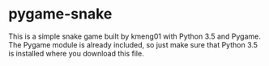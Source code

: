 # pygame-snake
This is a simple snake game built by kmeng01 with Python 3.5 and Pygame. The Pygame module is already included, so just make sure that Python 3.5 is installed where you download this file.
